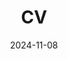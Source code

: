 ---
title: "CV"
date: 2024-11-08
layout: "single"
slug: "cv"
menu:
    main:
        weight: 2
        params: 
            icon: resume_16542644
---